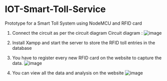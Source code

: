 # IOT-Smart-Toll-Service
Prototype for a Smart Toll System using NodeMCU and RFID card

1. Connect the circuit as per the circuit diagram
   Circuit diagram :
   ![image](https://user-images.githubusercontent.com/104484935/197332077-7c6ca20f-b4c8-48dd-b5cc-3bf1fd73a9f6.png)
 
 2. Install Xampp and start the server to store the RFID toll entries in the database 

 3. You have to register every new RFID card on the website to capture the data.
   ![image](https://user-images.githubusercontent.com/104484935/197343550-c48351de-866d-498a-864a-23618cbe47d8.png)
 
 4. You can view all the data and analysis on the website
  ![image](https://user-images.githubusercontent.com/104484935/197343487-79f26881-c649-4710-b48c-5cb5d833c6d2.png)
  

 
 
 


